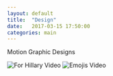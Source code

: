 ```yaml
---
layout: default
title:  "Design"
date:   2017-03-15 17:50:00
categories: main
---
```


Motion Graphic Designs

<img src= "katekight.com/Images/ForHIllaryScreenShot.png" alt="For Hillary Video"> 



<img src= "katekight.com/images/EmojisScreenshot.png" Alt="Emojis Video">

